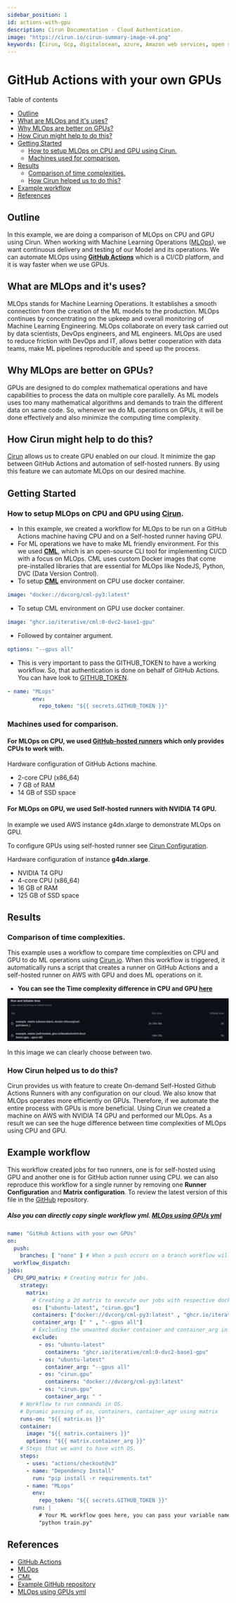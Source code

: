 ```yaml
---
sidebar_position: 1
id: actions-with-gpu
description: Cirun Documentation - Cloud Authentication.
image: "https://cirun.io/cirun-summary-image-v4.png"
keywords: [Cirun, Gcp, digitalocean, azure, Amazon web services, open stack, Authentication, Oracle]
---
```

# GitHub Actions with your own GPUs
Table of contents
- [Outline](#outline)
- [What are MLOps and it's uses?](#what-are-mlops-and-its-uses)
- [Why MLOps are better on GPUs?](#why-mlops-are-better-on-gpus)
- [How Cirun might help to do this?](#how-cirun-might-help-to-do-this)
- [Getting Started](#getting-started) 
  - [How to setup MLOps on CPU and GPU using Cirun.](#how-to-setup-mlops-on-cpu-and-gpu-using-cirunhttpsdocscirunioreferenceyamlrunners-runners)
  - [Machines used for comparison.](#machines-used-for-comparison)
- [Results](#results)
  - [Comparison of time complexities.](#comparison-of-time-complexities)
  - [How Cirun helped us to do this?](#how-cirun-helped-us-to-do-this)
- [Example workflow](#example-workflow)
- [References](#references)
## Outline
In this example, we are doing a comparison of MLOps on CPU and GPU using Cirun. When working with Machine Learning Operations ([MLOps](https://ml-ops.org/)), we want continuous delivery and testing of our Model and its operations. We can automate MLOps using **[GitHub Actions](https://docs.github.com/en/actions)** which is a CI/CD platform, and it is way faster when we use GPUs.
## What are MLOps and it's uses?
MLOps stands for Machine Learning Operations. It establishes a smooth connection from the creation of the ML models to the production. MLOps continues by concentrating on the upkeep and overall monitoring of Machine Learning Engineering. MLOps collaborate on every task carried out by data scientists, DevOps engineers, and ML engineers. MLOps are used to reduce friction with DevOps and IT, allows better cooperation with data teams, make ML pipelines reproducible and speed up the process.

## Why MLOps are better on GPUs?
GPUs are designed to do complex mathematical operations and have capabilities to process the data on multiple core parallelly.
As ML models uses too many mathematical algorithms and demands to train the different data on same code. So, whenever we do ML operations on GPUs, it will be done effectively and also minimize the computing time complexity.

## How Cirun might help to do this?

[Cirun](https://cirun.io/) allows us to create GPU enabled on our cloud. It minimize the gap between GitHub Actions and automation of self-hosted runners. By using this feature we can automate MLOps on our desired machine.

## Getting Started 
### How to setup MLOps on CPU and GPU using [Cirun](https://docs.cirun.io/reference/yaml#runners-runners).
- In this example, we created a workflow for MLOps to be run on a GitHub Actions machine having CPU and on a Self-hosted runner having GPU.
- For ML operations we have to make ML friendly environment. For this we used **[CML](https://github.com/iterative/cml#getting-started)**, which is an open-source CLI tool for implementing CI/CD with a focus on MLOps. CML uses custom Docker images that come pre-installed libraries that are essential for MLOps like NodeJS, Python, DVC (Data Version Control).
- To setup **[CML](https://github.com/iterative/cml#getting-started)** environment on CPU use docker container.
```yml
image: "docker://dvcorg/cml-py3:latest"
```
- To setup CML environment on GPU use docker container.
```yml
image: "ghcr.io/iterative/cml:0-dvc2-base1-gpu"
```
- Followed by container argument.
```yml
options: "--gpus all"
```
- This is very important to pass the GITHUB_TOKEN to have a working workflow. So, that authentication is done on behalf of GitHub Actions. You can have look to [GITHUB_TOKEN](https://docs.github.com/en/authentication/keeping-your-account-and-data-secure/creating-a-personal-access-token).

```yml
- name: "MLops"
        env:
          repo_token: "${{ secrets.GITHUB_TOKEN }}"
```
### Machines used for comparison.
#### For MLOps on CPU, we used [GitHub-hosted runners](https://docs.github.com/en/actions/using-github-hosted-runnersabout-github-hosted-runners#supported-runners-and-hardware-resources) which only provides CPUs to work with.
Hardware configuration of GitHub Actions machine.
- 2-core CPU (x86_64)
- 7 GB of RAM
- 14 GB of SSD space

#### For MLOps on GPU, we used Self-hosted runners with NVIDIA T4 GPU.
In example we used AWS instance g4dn.xlarge to demonstrate MLOps on GPU.

To configure GPUs using self-hosted runner see [Cirun Configuration](https://docs.cirun.io/reference/yaml#gpu-gpu).

Hardware configuration of instance **g4dn.xlarge**.
- NVIDIA T4 GPU
- 4-core CPU (x86_64)
- 16 GB of RAM
- 125 GB of SSD space

## Results

### Comparison of time complexities.
This example uses a workflow to compare time complexities on CPU and GPU to do ML operations using [Cirun.io](https://cirun.io/). When this workflow is triggered, it automatically runs a script that creates a runner on GitHub Actions and a self-hosted runner on AWS with GPU and does ML operations on it.

- **You can see the Time complexity difference in CPU and GPU [here](https://github.com/vishal9629/MLops_with_Cirun/actions/runs/3452191297/usage)**

![Time complexities](../../static/examples/MLOps-comparison.png)

In this image we can clearly choose between two.
### How Cirun helped us to do this?

Cirun provides us with feature to create On-demand Self-Hosted Github Actions Runners with any configuration on our cloud. We also know that MLOps operates more efficiently on GPUs. Therefore, if we automate the entire process with GPUs is more beneficial.
Using Cirun we created a machine on AWS with NVIDIA T4 GPU and performed our MLOps. As a result we can see the huge difference between time complexities of MLOps using CPU and GPU.

## Example workflow

This workflow created jobs for two runners, one is for self-hosted using GPU and another one is for GitHub action runner using CPU. we can also reproduce this workflow for a single runner by removing one **Runner Configuration** and **Matrix configuration**. To review the latest version of this file in the [GitHub](https://github.com/vishal9629/MLops_with_Cirun/tree/new-example-2/.github/workflows) repository.

##### Also you can directly copy single workflow yml. [MLOps using GPUs yml](https://github.com/vishal9629/MLops_with_Cirun/blob/new-example-2/.github/workflows/MLOps-gpu.yml)


```yml
name: "GitHub Actions with your own GPUs"
on: 
  push:
    branches: [ "none" ] # When a push occurs on a branch workflow will trigger on your desired branch.
  workflow_dispatch: 
jobs:
  CPU_GPU_matrix: # Creating matrix for jobs.
    strategy:
      matrix:
        # Creating a 2d matrix to execute our jobs with respective docker containers.
        os: ["ubuntu-latest", "cirun.gpu"] 
        containers: ["docker://dvcorg/cml-py3:latest" , "ghcr.io/iterative/cml:0-dvc2-base1-gpu" ]
        container_arg: [" " , "--gpus all"]
        # Excluding the unwanted docker container and container_arg in our respective OS.
        exclude:
          - os: "ubuntu-latest"
            containers: "ghcr.io/iterative/cml:0-dvc2-base1-gpu"
          - os: "ubuntu-latest"
            container_arg: "--gpus all"
          - os: "cirun.gpu"
            containers: "docker://dvcorg/cml-py3:latest"
          - os: "cirun.gpu"
            container_arg: " "
    # Workflow to run commands in OS.
    # Dynamic passing of os, containers, container_agr using matrix 
    runs-on: "${{ matrix.os }}" 
    container:
      image: "${{ matrix.containers }}"
      options: "${{ matrix.container_arg }}"
    # Steps that we want to have with OS.
    steps:
      - uses: "actions/checkout@v3"
      - name: "Dependency Install"
        run: "pip install -r requirements.txt"
      - name: "MLops"
        env:
          repo_token: "${{ secrets.GITHUB_TOKEN }}"
        run: |
          # Your ML workflow goes here, you can pass your variable name
          "python train.py"
```

## References
- [GitHub Actions](https://docs.github.com/en/actions)
- [MLOps](https://ml-ops.org/)
- [CML](https://cml.dev/)
- [Example GitHub repository](https://github.com/vishal9629/MLops_with_Cirun/tree/new-example-2)
- [MLOps using GPUs yml](https://github.com/vishal9629/MLops_with_Cirun/blob/new-example-2/.github/workflows/MLOps-gpu.yml)